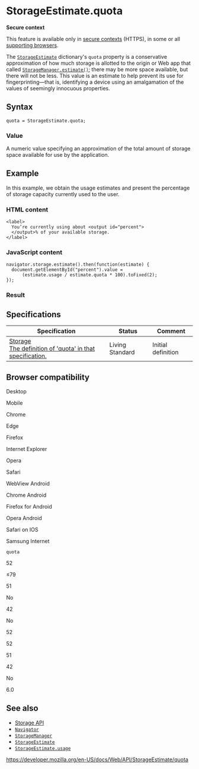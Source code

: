 StorageEstimate.quota
=====================

**Secure context**

This feature is available only in [secure contexts](https://developer.mozilla.org/en-US/docs/Web/Security/Secure_Contexts) (HTTPS), in some or all [supporting browsers](#browser_compatibility).

The [`StorageEstimate`](../storageestimate) dictionary's `quota` property is a conservative approximation of how much storage is allotted to the origin or Web app that called [`StorageManager.estimate()`](../storagemanager/estimate); there may be more space available, but there will not be less. This value is an estimate to help prevent its use for fingerprinting—that is, identifying a device using an amalgamation of the values of seemingly innocuous properties.

Syntax
------

    quota = StorageEstimate.quota;

### Value

A numeric value specifying an approximation of the total amount of storage space available for use by the application.

Example
-------

In this example, we obtain the usage estimates and present the percentage of storage capacity currently used to the user.

### HTML content

    <label>
      You’re currently using about <output id="percent">
      </output>% of your available storage.
    </label>

### JavaScript content

    navigator.storage.estimate().then(function(estimate) {
      document.getElementById("percent").value =
          (estimate.usage / estimate.quota * 100).toFixed(2);
    });

### Result

Specifications
--------------

<table><thead><tr class="header"><th>Specification</th><th>Status</th><th>Comment</th></tr></thead><tbody><tr class="odd"><td><a href="https://storage.spec.whatwg.org/#dom-storageestimate-quota">Storage<br />
<span class="small">The definition of 'quota' in that specification.</span></a></td><td><span class="spec-living">Living Standard</span></td><td>Initial definition</td></tr></tbody></table>

Browser compatibility
---------------------

Desktop

Mobile

Chrome

Edge

Firefox

Internet Explorer

Opera

Safari

WebView Android

Chrome Android

Firefox for Android

Opera Android

Safari on IOS

Samsung Internet

`quota`

52

≤79

51

No

42

No

52

52

51

42

No

6.0

See also
--------

-   [Storage API](../storage_api)
-   [`Navigator`](../navigator)
-   [`StorageManager`](../storagemanager)
-   [`StorageEstimate`](../storageestimate)
-   [`StorageEstimate.usage`](usage)

<a href="https://developer.mozilla.org/en-US/docs/Web/API/StorageEstimate/quota" class="_attribution-link">https://developer.mozilla.org/en-US/docs/Web/API/StorageEstimate/quota</a>
